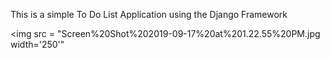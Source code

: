 This is a simple To Do List Application using the Django Framework

<img src = "Screen%20Shot%202019-09-17%20at%201.22.55%20PM.jpg width='250'"
